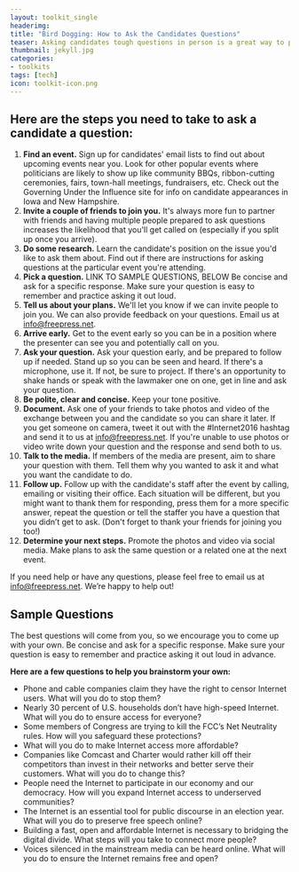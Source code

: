 ```yaml
---
layout: toolkit_single
headerimg:
title: "Bird Dogging: How to Ask the Candidates Questions"
teaser: Asking candidates tough questions in person is a great way to push them to take action.
thumbnail: jekyll.jpg
categories:
- toolkits
tags: [tech]
icon: toolkit-icon.png
---
```


## Here are the steps you need to take to ask a candidate a question:

 1. **Find an event.** Sign up for candidates' email lists to find out about upcoming events near you. Look for other popular events where politicians are likely to show up like community BBQs, ribbon-cutting ceremonies, fairs, town-hall meetings, fundraisers, etc. Check out the Governing Under the Influence site for info on candidate appearances in Iowa and New Hampshire.
 1. **Invite a couple of friends to join you.** It's always more fun to partner with friends and having multiple people prepared to ask questions increases the likelihood that you'll get called on (especially if you split up once you arrive).
 1. **Do some research.** Learn the candidate's position on the issue you'd like to ask them about. Find out if there are instructions for asking questions at the particular event you're attending.
 1. **Pick a question.** LINK TO SAMPLE QUESTIONS, BELOW Be concise and ask for a specific response. Make sure your question is easy to remember and practice asking it out loud.
 1. **Tell us about your plans.** We'll let you know if we can invite people to join you. We can also provide feedback on your questions. Email us at info@freepress.net.
 1. **Arrive early.** Get to the event early so you can be in a position where the presenter can see you and potentially call on you.
 1. **Ask your question.** Ask your question early, and be prepared to follow up if needed. Stand up so you can be seen and heard. If there's a microphone, use it. If not, be sure to project. If there's an opportunity to shake hands or speak with the lawmaker one on one, get in line and ask your question.
 1. **Be polite, clear and concise.** Keep your tone positive.
 1. **Document.** Ask one of your friends to take photos and video of the exchange between you and the candidate so you can share it later. If you get someone on camera, tweet it out with the #Internet2016 hashtag and send it to us at info@freepress.net. If you're unable to use photos or video write down your question and the response and send both to us.
 1. **Talk to the media.** If members of the media are present, aim to share your question with them. Tell them why you wanted to ask it and what you want the candidate to do.
 1. **Follow up.** Follow up with the candidate's staff after the event by calling, emailing or visiting their office. Each situation will be different, but you might want to thank them for responding, press them for a more specific answer, repeat the question or tell the staffer you have a question that you didn’t get to ask. (Don't forget to thank your friends for joining you too!)
 1. **Determine your next steps.** Promote the photos and video via social media. Make plans to ask the same question or a related one at the next event.

If you need help or have any questions, please feel free to email us at info@freepress.net. We’re happy to help out!


## Sample Questions
The best questions will come from you, so we encourage you to come up with your own. Be concise and ask for a specific response. Make sure your question is easy to remember and practice asking it out loud in advance.

**Here are a few questions to help you brainstorm your own:**

 * Phone and cable companies claim they have the right to censor Internet users. What will you do to stop them?
 * Nearly 30 percent of U.S. households don’t have high-speed Internet. What will you do to ensure access for everyone?
 * Some members of Congress are trying to kill the FCC’s Net Neutrality rules. How will you safeguard these protections?
 * What will you do to make Internet access more affordable?
 * Companies like Comcast and Charter would rather kill off their competitors than invest in their networks and better serve their customers. What will you do to change this?
 * People need the Internet to participate in our economy and our democracy. How will you expand Internet access to underserved communities?
 * The Internet is an essential tool for public discourse in an election year. What will you do to preserve free speech online?
 * Building a fast, open and affordable Internet is necessary to bridging the digital divide. What steps will you take to connect more people?
 * Voices silenced in the mainstream media can be heard online. What will you do to ensure the Internet remains free and open?
